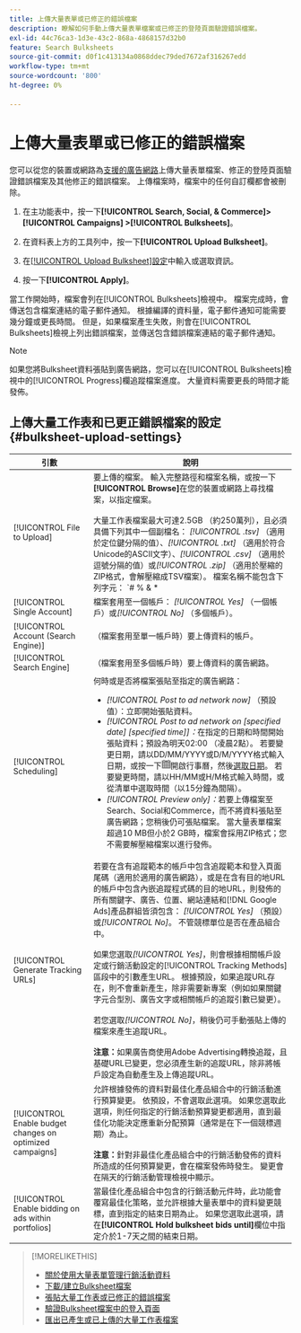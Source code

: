 ```yaml
---
title: 上傳大量表單或已修正的錯誤檔案
description: 瞭解如何手動上傳大量表單檔案或已修正的登陸頁面驗證錯誤檔案。
exl-id: 44c76ca3-1d3e-43c2-868a-4868157d32b0
feature: Search Bulksheets
source-git-commit: d0f1c413134a0868ddec79ded7672af316267edd
workflow-type: tm+mt
source-wordcount: '800'
ht-degree: 0%

---
```


# 上傳大量表單或已修正的錯誤檔案

您可以從您的裝置或網路為[支援的廣告網路](bulksheet-about.md#bulksheet-functionality-by-network)上傳大量表單檔案、修正的登陸頁面驗證錯誤檔案及其他修正的錯誤檔案。 上傳檔案時，檔案中的任何自訂欄都會被刪除。

1. 在主功能表中，按一下&#x200B;**[!UICONTROL Search, Social, & Commerce]> [!UICONTROL Campaigns] >[!UICONTROL Bulksheets]**。

1. 在資料表上方的工具列中，按一下&#x200B;**[!UICONTROL Upload Bulksheet]**。

1. 在[[!UICONTROL Upload Bulksheet]設定](#bulksheet-upload-settings)中輸入或選取資訊。

1. 按一下&#x200B;**[!UICONTROL Apply]**。

當工作開始時，檔案會列在[!UICONTROL Bulksheets]檢視中。 檔案完成時，會傳送包含檔案連結的電子郵件通知。 根據編譯的資料量，電子郵件通知可能需要幾分鐘或更長時間。 但是，如果檔案產生失敗，則會在[!UICONTROL Bulksheets]檢視上列出錯誤檔案，並傳送包含錯誤檔案連結的電子郵件通知。

>[!NOTE]
>
>如果您將Bulksheet資料張貼到廣告網路，您可以在[!UICONTROL Bulksheets]檢視中的[!UICONTROL Progress]欄追蹤檔案進度。 大量資料需要更長的時間才能發佈。

## 上傳大量工作表和已更正錯誤檔案的設定 {#bulksheet-upload-settings}

| 引數 | 說明 |
|----|----|
| [!UICONTROL File to Upload] | 要上傳的檔案。 輸入完整路徑和檔案名稱，或按一下<b>[!UICONTROL Browse]</b>在您的裝置或網路上尋找檔案，以指定檔案。<br><br>大量工作表檔案最大可達2.5GB （約250萬列），且必須具備下列其中一個副檔名： <i>[!UICONTROL .tsv]</i> （適用於定位鍵分隔的值）、<i>[!UICONTROL .txt]</i> （適用於符合Unicode的ASCII文字）、<i>[!UICONTROL .csv]</i> （適用於逗號分隔的值）或<i>[!UICONTROL .zip]</i> （適用於壓縮的ZIP格式，會解壓縮成TSV檔案）。 檔案名稱不能包含下列字元： `# % &amp; * | \ : &quot; &lt; &gt; . ? /`<br><br><b>提示：</b>對於包含國際字元的資料，請使用TSV或TXT格式的檔案。 |
| [!UICONTROL Single Account] | 檔案套用至一個帳戶： <i>[!UICONTROL Yes]</i> （一個帳戶）或<i>[!UICONTROL No]</i> （多個帳戶）。 |
| [!UICONTROL Account (Search Engine)] | （檔案套用至單一帳戶時）要上傳資料的帳戶。 |
| [!UICONTROL Search Engine] | （檔案套用至多個帳戶時）要上傳資料的廣告網路。 |
| [!UICONTROL Scheduling] | 何時或是否將檔案張貼至指定的廣告網路：<ul><li><i>[!UICONTROL Post to ad network now]</i> （預設值）：立即開始張貼資料。</li><li><i>[!UICONTROL Post to ad network on \[specified date\] \[specified time\]]：</i>在指定的日期和時間開始張貼資料；預設為明天02:00 （凌晨2點）。 若要變更日期，請以DD/MM/YYYY或D/M/YYYY格式輸入日期，或按一下![行事曆](/help/search-social-commerce/assets/calendar.png "行事曆")開啟行事曆，然後[選取日期](/help/search-social-commerce/common-tasks/navigation-editing-selection/calendar.md)。 若要變更時間，請以HH/MM或H/M格式輸入時間，或從清單中選取時間（以15分鐘為間隔）。</li><li><i>[!UICONTROL Preview only]：</i>若要上傳檔案至Search、Social和Commerce，而不將資料張貼至廣告網路；您稍後仍可張貼檔案。 當大量表單檔案超過10 MB但小於2 GB時，檔案會採用ZIP格式；您不需要解壓縮檔案以進行發佈。</li></ul> |
| [!UICONTROL Generate Tracking URLs] | 若要在含有追蹤範本的帳戶中包含追蹤範本和登入頁面尾碼（適用於適用的廣告網路），或是在含有目的地URL的帳戶中包含內嵌追蹤程式碼的目的地URL，則發佈的所有關鍵字、廣告、位置、網站連結和[!DNL Google Ads]產品群組皆須包含： <i>[!UICONTROL Yes]</i> （預設）或<i>[!UICONTROL No]</i>。 不管競標單位是否在產品組合中。<br><br>如果您選取<i>[!UICONTROL Yes]</i>，則會根據相關帳戶設定或行銷活動設定的[!UICONTROL Tracking Methods]區段中的引數產生URL。 根據預設，如果追蹤URL存在，則不會重新產生，除非需要新專案（例如如果關鍵字元合型別、廣告文字或相關帳戶的追蹤引數已變更）。<br><br>若您選取<i>[!UICONTROL No]</i>，稍後仍可手動張貼上傳的檔案來產生追蹤URL。<br><br><b>注意：</b>如果廣告商使用Adobe Advertising轉換追蹤，且基礎URL已變更，您必須產生新的追蹤URL，除非將帳戶設定為自動產生及上傳追蹤URL。 |
| [!UICONTROL Enable budget changes on optimized campaigns] | 允許根據發佈的資料對最佳化產品組合中的行銷活動進行預算變更。 依預設，不會選取此選項。 如果您選取此選項，則任何指定的行銷活動預算變更都適用，直到最佳化功能決定應重新分配預算（通常是在下一個競標週期）為止。<br><br><b>注意：</b>針對非最佳化產品組合中的行銷活動發佈的資料所造成的任何預算變更，會在檔案發佈時發生。 變更會在隔天的行銷活動管理檢視中顯示。 |
| [!UICONTROL Enable bidding on ads within portfolios] | 當最佳化產品組合中包含的行銷活動元件時，此功能會覆寫最佳化策略，並允許根據大量表單中的資料變更競標，直到指定的結束日期為止。 如果您選取此選項，請在&#x200B;**[!UICONTROL Hold bulksheet bids until]**&#x200B;欄位中指定介於1-7天之間的結束日期。 |

>[!MORELIKETHIS]
>
>* [關於使用大量表單管理行銷活動資料](bulksheet-about.md)
>* [下載/建立Bulksheet檔案](bulksheet-download.md)
>* [張貼大量工作表或已修正的錯誤檔案](bulksheet-post.md)
>* [驗證Bulksheet檔案中的登入頁面](bulksheet-validate-landing-pages.md)
>* [匯出已產生或已上傳的大量工作表檔案](bulksheet-export.md)
